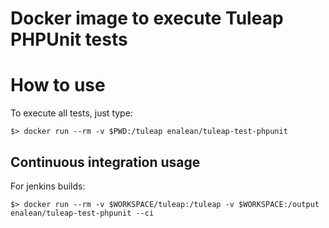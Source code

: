 Docker image to execute Tuleap PHPUnit tests
============================================

How to use
==========

To execute all tests, just type:

    $> docker run --rm -v $PWD:/tuleap enalean/tuleap-test-phpunit

Continuous integration usage
----------------------------

For jenkins builds:

    $> docker run --rm -v $WORKSPACE/tuleap:/tuleap -v $WORKSPACE:/output enalean/tuleap-test-phpunit --ci
